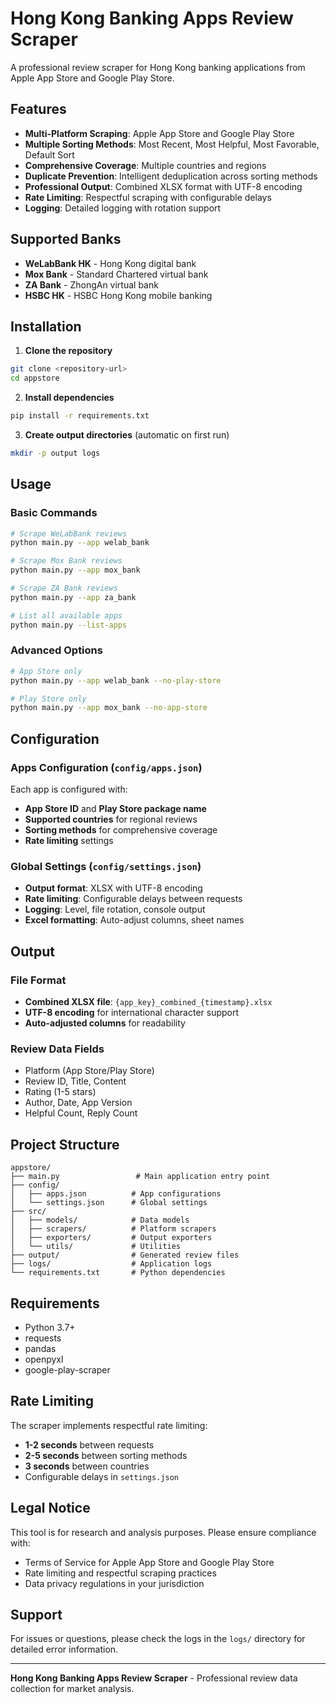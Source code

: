 # Hong Kong Banking Apps Review Scraper

A professional review scraper for Hong Kong banking applications from Apple App Store and Google Play Store.

## Features

- **Multi-Platform Scraping**: Apple App Store and Google Play Store
- **Multiple Sorting Methods**: Most Recent, Most Helpful, Most Favorable, Default Sort
- **Comprehensive Coverage**: Multiple countries and regions
- **Duplicate Prevention**: Intelligent deduplication across sorting methods
- **Professional Output**: Combined XLSX format with UTF-8 encoding
- **Rate Limiting**: Respectful scraping with configurable delays
- **Logging**: Detailed logging with rotation support

## Supported Banks

- **WeLabBank HK** - Hong Kong digital bank
- **Mox Bank** - Standard Chartered virtual bank  
- **ZA Bank** - ZhongAn virtual bank
- **HSBC HK** - HSBC Hong Kong mobile banking

## Installation

1. **Clone the repository**
```bash
git clone <repository-url>
cd appstore
```

2. **Install dependencies**
```bash
pip install -r requirements.txt
```

3. **Create output directories** (automatic on first run)
```bash
mkdir -p output logs
```

## Usage

### Basic Commands

```bash
# Scrape WeLabBank reviews
python main.py --app welab_bank

# Scrape Mox Bank reviews  
python main.py --app mox_bank

# Scrape ZA Bank reviews
python main.py --app za_bank

# List all available apps
python main.py --list-apps
```

### Advanced Options

```bash
# App Store only
python main.py --app welab_bank --no-play-store

# Play Store only
python main.py --app mox_bank --no-app-store
```

## Configuration

### Apps Configuration (`config/apps.json`)

Each app is configured with:
- **App Store ID** and **Play Store package name**
- **Supported countries** for regional reviews
- **Sorting methods** for comprehensive coverage
- **Rate limiting** settings

### Global Settings (`config/settings.json`)

- **Output format**: XLSX with UTF-8 encoding
- **Rate limiting**: Configurable delays between requests
- **Logging**: Level, file rotation, console output
- **Excel formatting**: Auto-adjust columns, sheet names

## Output

### File Format
- **Combined XLSX file**: `{app_key}_combined_{timestamp}.xlsx`
- **UTF-8 encoding** for international character support
- **Auto-adjusted columns** for readability

### Review Data Fields
- Platform (App Store/Play Store)
- Review ID, Title, Content
- Rating (1-5 stars)
- Author, Date, App Version
- Helpful Count, Reply Count

## Project Structure

```
appstore/
├── main.py                 # Main application entry point
├── config/
│   ├── apps.json          # App configurations
│   └── settings.json      # Global settings
├── src/
│   ├── models/            # Data models
│   ├── scrapers/          # Platform scrapers
│   ├── exporters/         # Output exporters
│   └── utils/             # Utilities
├── output/                # Generated review files
├── logs/                  # Application logs
└── requirements.txt       # Python dependencies
```

## Requirements

- Python 3.7+
- requests
- pandas
- openpyxl
- google-play-scraper

## Rate Limiting

The scraper implements respectful rate limiting:
- **1-2 seconds** between requests
- **2-5 seconds** between sorting methods  
- **3 seconds** between countries
- Configurable delays in `settings.json`

## Legal Notice

This tool is for research and analysis purposes. Please ensure compliance with:
- Terms of Service for Apple App Store and Google Play Store
- Rate limiting and respectful scraping practices
- Data privacy regulations in your jurisdiction

## Support

For issues or questions, please check the logs in the `logs/` directory for detailed error information.

---

**Hong Kong Banking Apps Review Scraper** - Professional review data collection for market analysis. 